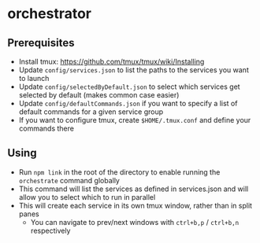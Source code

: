 # orchestrator

## Prerequisites
- Install tmux: https://github.com/tmux/tmux/wiki/Installing
- Update `config/services.json` to list the paths to the services you want to launch
- Update `config/selectedByDefault.json` to select which services get selected by default (makes common case easier)
- Update `config/defaultCommands.json` if you want to specify a list of default commands for a given service group
- If you want to configure tmux, create `$HOME/.tmux.conf` and define your commands there

## Using
- Run `npm link` in the root of the directory to enable running the `orchestrate` command globally
- This command will list the services as defined in services.json and will allow you to select which to run in parallel
- This will create each service in its own tmux window, rather than in split panes
    - You can navigate to prev/next windows with `ctrl+b,p` / `ctrl+b,n` respectively
